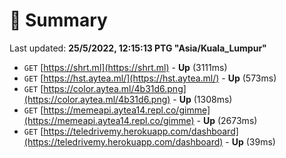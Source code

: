 # 📖 Summary
Last updated: **25/5/2022, 12:15:13 PTG "Asia/Kuala_Lumpur"**

- `GET` [https://shrt.ml](https://shrt.ml) - **Up** (3111ms)
- `GET` [https://hst.aytea.ml/](https://hst.aytea.ml/) - **Up** (573ms)
- `GET` [https://color.aytea.ml/4b31d6.png](https://color.aytea.ml/4b31d6.png) - **Up** (1308ms)
- `GET` [https://memeapi.aytea14.repl.co/gimme](https://memeapi.aytea14.repl.co/gimme) - **Up** (2673ms)
- `GET` [https://teledrivemy.herokuapp.com/dashboard](https://teledrivemy.herokuapp.com/dashboard) - **Up** (39ms)
